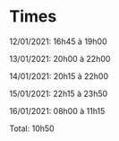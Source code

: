 # Times

12/01/2021: 16h45 à 19h00

13/01/2021: 20h00 à 22h00

14/01/2021: 20h15 à 22h00

15/01/2021: 22h15 à 23h50

16/01/2021: 08h00 à 11h15

Total: 10h50
